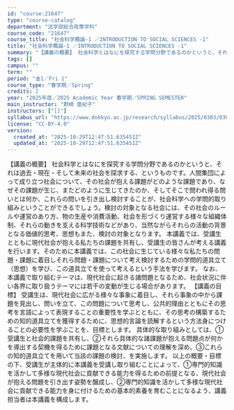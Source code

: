 ```yaml
---
id: "course:21647"
type: "course-catalog"
department: "法学部総合政策学科"
course_code: "21647"
course_title: "社会科学概論-1 ／INTRODUCTION TO SOCIAL SCIENCES -1"
title: "社会科学概論-1 ／INTRODUCTION TO SOCIAL SCIENCES -1"
summary: "【講義の概要】 社会科学とはなにを探究する学問分野であるのかというと、それは過去・現在・そして未来の社会を探求する、というものです。人間集団によって成り立つ社会について、その社会が抱える課題がどのような課題であり、なぜその課題が生じ、またど…"
tags: []
campus: ""
term: ""
period: "金1／Fri 1"
course_type: "春学期／Spring"
credits: 2
year: "2025年度／2025 Academic Year 春学期／SPRING SEMESTER"
main_instructor: "野崎 亜紀子"
instructors: ["[]"]
syllabus_url: "https://www.dokkyo.ac.jp/research/syllabus/2025/0303/0303_21647_ja_JP.html"
license: "CC-BY-4.0"
version:
  created_at: "2025-10-29T12:47:51.635451Z"
  updated_at: "2025-10-29T12:47:51.635451Z"
---
```

【講義の概要】 社会科学とはなにを探究する学問分野であるのかというと、それは過去・現在・そして未来の社会を探求する、というものです。人間集団によって成り立つ社会について、その社会が抱える課題がどのような課題であり、なぜその課題が生じ、またどのように生じてきたのか、そしてそこで問われ得る問いとは何か、これらの問いを引き出し検討することが、社会科学への学問的取り組みということができるでしょう。検討の対象となる社会には、その社会のルールや運営のあり方、物の生産や消費活動、社会を形づくり運営する様々な組織体制、それらの動きを支える科学技術などがあり、当然ながらそれらの活動の背景となる価値的思考、思想もまた、検討の対象となります。 本講義では、受講生とともに現代社会が抱える私たちの課題を共有し、受講生の皆さんが考える講義を行います。そのために本講義では、この社会に生じている様々な私たちの問題・課題に着目しそれら問題・課題について考え検討するための学問的道具立て（思想）を学び、この道具立てを使って考えるという手法を学びます。 なお、本講義で取り組むテーマは、現代社会に起きる諸問題となるため、社会状況に伴い各界に取り扱うテーマには若干の変動が生じる場合があります。 【講義の目標】 受講生は、現代社会に広がる様々な事象に着目し、それら事象の中から課題を見出し、問いを立て、この問題について思考し、公共的理由とともにその思考を言語によって表現することの重要性を学ぶとともに、その思考の構築するための知的道具立てを獲得するために、思想的言論を読解するという方法身につけることの必要性を学ぶことを、目標とします。 具体的な取り組みとしては、①受講生と社会的課題を共有し、②それら具体的な諸課題が抱える問題点が何かを導出する契機を得るために課題となる文献についての理解を深め、③これらの知的道具立てを用いて当該の課題の検討、を実施します。 以上の概要・目標の下、受講生が主体的に本講義を受講し取り組むことによって、①専門的知識を活かして多様な現代社会に貢献できる能力を得るための前提となる、現代社会が抱える問題を引き出す姿勢を醸成し、②専門的知識を活かして多様な現代社会に貢献できる能力を身に付けるための基本的素養を育むことになるよう、講義担当者は本講義を構成します。
